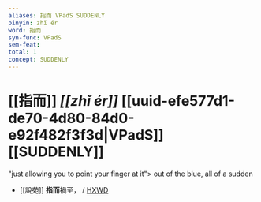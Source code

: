 ```yaml
---
aliases: 指而 VPadS SUDDENLY
pinyin: zhǐ ér
word: 指而
syn-func: VPadS
sem-feat: 
total: 1
concept: SUDDENLY 
---
```

# [[指而]] *[[zhǐ ér]]*  [[uuid-efe577d1-de70-4d80-84d0-e92f482f3f3d|VPadS]] [[SUDDENLY]]
"just allowing you to point your finger at it"> out of the blue, all of a sudden
 - [[說苑]] **指而**禍至，
                     / [HXWD](https://hxwd.org/textview.html?location=CH1a0907_CHANT_003-23a.18)